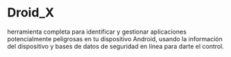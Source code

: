 # Droid_X
herramienta completa para identificar y gestionar aplicaciones potencialmente peligrosas en tu dispositivo Android, usando la información del dispositivo y bases de datos de seguridad en línea para darte el control.

